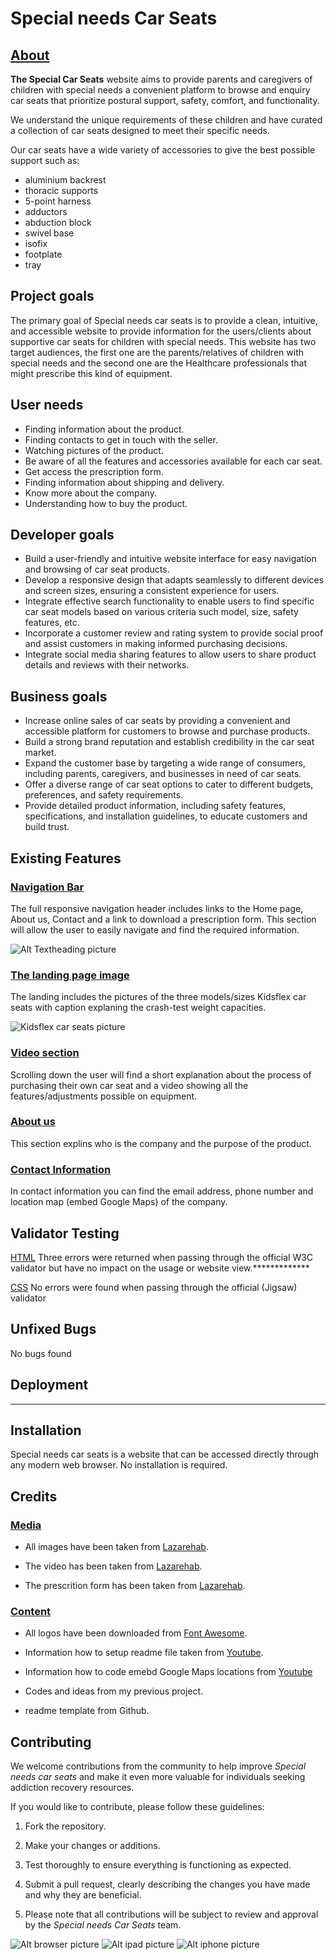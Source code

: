 # Special needs Car Seats
## <u>About</u>
**The Special Car Seats** website aims to provide parents and caregivers of children with special needs a convenient platform to browse and enquiry car seats that prioritize postural support, safety, comfort, and functionality.

 We understand the unique requirements of these children and have curated a collection of car seats designed to meet their specific needs.

 Our car seats have a wide variety of accessories to give the best possible support such as:

 * aluminium backrest
 * thoracic supports
 * 5-point harness
 * adductors
 * abduction block
 * swivel base
 * isofix
 * footplate
 * tray



## Project goals

The primary goal of Special needs car seats is to provide a clean, intuitive, and accessible website to provide information for the users/clients about supportive car seats for children with special needs.
This website has two target audiences, the first one are the parents/relatives of children with special needs and the second one are the Healthcare professionals that might prescribe this kind of equipment.


## User needs

* Finding information about the product.
* Finding contacts to get in touch with the seller.
* Watching pictures of the product.
* Be aware of all the features and accessories available for each car seat.
* Get access the prescription form.
* Finding information about shipping and delivery.
* Know more about the company.
* Understanding how to buy the product.

## Developer goals
* Build a user-friendly and intuitive website interface for easy navigation and browsing of car seat products.
* Develop a responsive design that adapts seamlessly to different devices and screen sizes, ensuring a consistent experience for users.
* Integrate effective search functionality to enable users to find specific car seat models based on various criteria such model, size, safety features, etc.
* Incorporate a customer review and rating system to provide social proof and assist customers in making informed purchasing decisions.
* Integrate social media sharing features to allow users to share product details and reviews with their networks.

## Business goals
* Increase online sales of car seats by providing a convenient and accessible platform for customers to browse and purchase products.
* Build a strong brand reputation and establish credibility in the car seat market.
* Expand the customer base by targeting a wide range of consumers, including parents, caregivers, and businesses in need of car seats.
* Offer a diverse range of car seat options to cater to different budgets, preferences, and safety requirements.
* Provide detailed product information, including safety features, specifications, and installation guidelines, to educate customers and build trust.

 ## Existing Features
### <u>Navigation Bar</u>

The full responsive navigation header includes links to the Home page, About us, Contact and a link to download a prescription form.
This section will allow the user to easily navigate and find the required information.

![Alt Textheading picture](heading.png)


### <u>The landing page image</u>
The landing includes the pictures of the three models/sizes Kidsflex car seats with caption explaning the crash-test weight capacities.


![Kidsflex car seats picture](Kidsflex.png)

### <u>Video section</u>
Scrolling down the user will find a short explanation about the process of purchasing their own car seat and a video showing all the features/adjustments possible on equipment.


### <u>About us</u>
This section explins who is the company and the purpose of the product.



### <u>Contact Information</u>
In contact information you can find the email address, phone number and location map (embed Google Maps) of the company.


## Validator Testing

<u>HTML</u>
Three errors were returned when passing through the official W3C validator but have no impact on the usage or website view.*************

<u>CSS</u>
No errors were found when passing through the official (Jigsaw) validator





## Unfixed Bugs
No bugs found






## Deployment
***********************


## Installation
Special needs car seats is a website that can be accessed directly through any modern web browser. No installation is required.



## Credits

### <u>Media</u>
* All images have been taken from [Lazarehab](https://www.lazarehab.com).

* The video has been taken from  [Lazarehab](https://www.lazarehab.com).

* The prescrition form has been taken from  [Lazarehab](https://www.lazarehab.com).


### <u>Content</u>
* All logos have been downloaded from [Font Awesome](www.fontawesome.com).

* Information how to setup readme file taken from [Youtube](www.youtube.com/shorts/4z0l5Kl2Q6E).

* Information how to code emebd Google Maps locations from [Youtube](www.youtube.com/watch?v=4U_AAGHzTok)

* Codes and ideas from my previous project.

* readme template from Github.







## Contributing
We welcome contributions from the community to help improve _Special needs car seats_ and make it even more valuable for individuals seeking addiction recovery resources. 

If you would like to contribute, please follow these guidelines:

1. Fork the repository. 

2. Make your changes or additions. 

3. Test thoroughly to ensure everything is functioning as expected. 
4. Submit a pull request, clearly describing the changes you have made and why they are beneficial.

5. Please note that all contributions will be subject to review and approval by the _Special needs Car Seats_ team.

![Alt browser picture](browser.png)
![Alt ipad picture](ipad.png)
![Alt iphone picture](iphone.png)